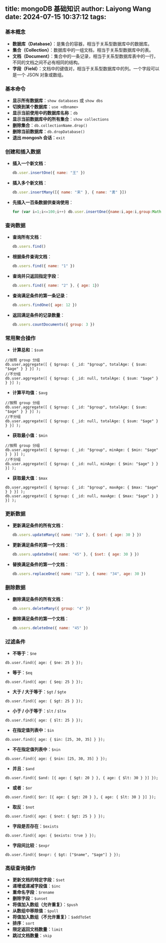title: mongoDB 基础知识
author: Laiyong Wang
date: 2024-07-15 10:37:12
tags:
---
### 基本概念

- **数据库（Database）**：是集合的容器，相当于关系型数据库中的数据库。
- **集合（Collection）**：数据库中的一组文档，相当于关系型数据库中的表。
- **文档（Document）**：集合中的一条记录，相当于关系型数据库表中的一行，不同的文档之间不必有相同的结构。
- **字段（Field）**：文档中的键值对，相当于关系型数据库中的列。一个字段可以是一个 JSON 对象或数组。

### 基本命令

- **显示所有数据库**：`show databases` 或 `show dbs`
- **切换到某个数据库**：`use <dbname>`
- **显示当前使用中的数据库名称**：`db`
- **显示当前数据库中的所有集合**：`show collections`
- **删除集合**：`db.collectionName.drop()`
- **删除当前数据库**：`db.dropDatabase()`
- **退出 mongosh 会话**：`exit`

### 创建和插入数据
- **插入一个新文档**：
  ```javascript
  db.user.insertOne({ name: "王" })
  ```
- **插入多个新文档**：
  ```javascript
  db.user.insertMany([{ name: "来" }, { name: "勇" }])
  ```
- **先插入一百条数据供查询使用**：
  ```javascript
  for (var i=1;i<=100;i++) db.user.insertOne({name:i,age:i,group:Math.floor(i/10)})
  ```

### 查询数据

- **查询所有文档**：
  ```javascript
  db.users.find()
  ```
- **根据条件查询文档**：
  ```javascript
  db.users.find({ name: "1" })
  ```
- **查询并只返回指定字段**：
  ```javascript
  db.users.find({ name: "2" }, { age: 1})
  ```
- **查询满足条件的第一条记录**：
  ```javascript
  db.users.findOne({ age: 12 })
  ```
- **返回满足条件的记录数量**：
  ```javascript
  db.users.countDocuments({ group: 3 })
  ```

### 常用聚合操作

- **计算总和**：`$sum`
```
//按照 group 分组
db.user.aggregate([ { $group: { _id: "$group", totalAge: { $sum: "$age" } } }] );
//不分组
db.user.aggregate([ { $group: { _id: null, totalAge: { $sum: "$age" } } }] );
```
- **计算平均值**：`$avg`
```
//按照 group 分组
db.user.aggregate([ { $group: { _id: "$group", totalAge: { $sum: "$age" } } }] );
//不分组
db.user.aggregate([ { $group: { _id: null, totalAge: { $sum: "$age" } } }] );
```
- **获取最小值**：`$min`
```
//按照 group 分组
db.user.aggregate([ { $group: { _id: "$group", minAge: { $min: "$age" } } }] );
//不分组
db.user.aggregate([ { $group: { _id: null, minAge: { $min: "$age" } } }] );
```
- **获取最大值**：`$max`
```
db.user.aggregate([ { $group: { _id: "$group", maxAge: { $max: "$age" } } }] );
db.user.aggregate([ { $group: { _id: null, maxAge: { $max: "$age" } } }] );
```
### 更新数据

- **更新满足条件的所有文档**：
  ```javascript
  db.users.updateMany({ name: "34" }, { $set: { age: 30 } })
  ```
- **更新满足条件的第一个文档**：
  ```javascript
  db.users.updateOne({ name: "45" }, { $set: { age: 30 } })
  ```
- **替换满足条件的第一个文档**：
  ```javascript
  db.users.replaceOne({ name: "12" }, { name: "34", age: 30 })
  ```

### 删除数据

- **删除满足条件的所有文档**：
  ```javascript
  db.users.deleteMany({ group: "4" })
  ```
- **删除满足条件的第一个文档**：
  ```javascript
  db.users.deleteOne({ name: "45" })
  ```

### 过滤条件

- **不等于**：`$ne`
```
db.user.find({ age: { $ne: 25 } });
```
- **等于**：`$eq`
```
db.user.find({ age: { $eq: 25 } });
```
- **大于 / 大于等于**：`$gt` / `$gte`
```
db.user.find({ age: { $gt: 25 } });
```
- **小于 / 小于等于**：`$lt` / `$lte`
```
db.user.find({ age: { $lt: 25 } });
```
- **在指定值列表中**：`$in`
```
db.user.find({ age: { $in: [25, 30, 35] } });
```
- **不在指定值列表中**：`$nin`
```
db.user.find({ age: { $nin: [25, 30, 35] } });
```
- **并且**：`$and`
```
db.user.find({ $and: [{ age: { $gt: 20 } }, { age: { $lt: 30 } }] });
```
- **或者**：`$or`
```
db.user.find({ $or: [{ age: { $gt: 20 } }, { age: { $lt: 30 } }] });
```
- **取反**：`$not`
```
db.user.find({ age: { $not: { $gt: 25 } } });
```
- **字段是否存在**：`$exists`
```
db.user.find({ age: { $exists: true } });
```
- **字段间比较**：`$expr`
```
db.user.find({ $expr: { $gt: ["$name", "$age"] } });
```

### 高级查询操作

- **更新文档的特定字段**：`$set`
- **递增或递减字段值**：`$inc`
- **重命名字段**：`$rename`
- **删除字段**：`$unset`
- **将值加入数组（允许重复）**：`$push`
- **从数组中移除值**：`$pull`
- **将值加入数组（不允许重复）**：`$addToSet`
- **排序**：`sort`
- **限定返回文档数量**：`limit`
- **跳过文档数量**：`skip`